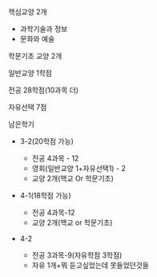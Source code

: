 
핵심교양 2개
- 과학기술과 정보
- 문화와 예술

학문기초 교양 2개

일반교양 1학점

전공 28학점(10과목 더)

자유선택 7점



남은학기

- 3-2(20학점 가능)
	- 전공 4과목 - 12
	- 영회(일반교양 1+자유선택1) - 2
	- 교양 2개(핵교 Or 학문기초)

- 4-1(18학점 가능)
	- 전공 4과목-12
	- 교양 2개(핵교 or 학문기초)

- 4-2
	- 전공 3과목-9(자유학점 3학점)
	- 자유 1개+뭐 듣고싶었는데 못들었던것들